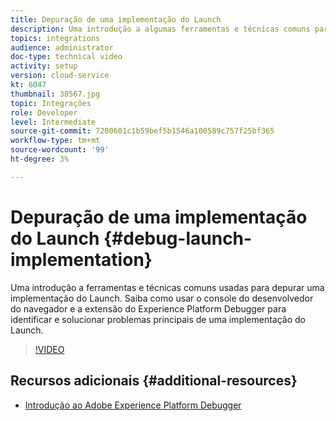 ```yaml
---
title: Depuração de uma implementação do Launch
description: Uma introdução a algumas ferramentas e técnicas comuns para depurar uma implementação do Launch. Saiba como usar o console do desenvolvedor do navegador e a extensão do Experience Platform Debugger para identificar e solucionar problemas principais de uma implementação do Launch.
topics: integrations
audience: administrator
doc-type: technical video
activity: setup
version: cloud-service
kt: 6047
thumbnail: 38567.jpg
topic: Integrações
role: Developer
level: Intermediate
source-git-commit: 7200601c1b59bef5b1546a100589c757f25bf365
workflow-type: tm+mt
source-wordcount: '99'
ht-degree: 3%

---
```



# Depuração de uma implementação do Launch {#debug-launch-implementation}

Uma introdução a ferramentas e técnicas comuns usadas para depurar uma implementação do Launch. Saiba como usar o console do desenvolvedor do navegador e a extensão do Experience Platform Debugger para identificar e solucionar problemas principais de uma implementação do Launch.

>[!VIDEO](https://video.tv.adobe.com/v/38567?quality=12&learn=on)

## Recursos adicionais {#additional-resources}

* [Introdução ao Adobe Experience Platform Debugger](https://experienceleague.adobe.com/docs/debugger-learn/tutorials/experience-platform-debugger/introduction-to-the-experience-platform-debugger.html)

